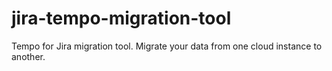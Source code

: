 # jira-tempo-migration-tool
Tempo for Jira migration tool. Migrate your data from one cloud instance to another.
